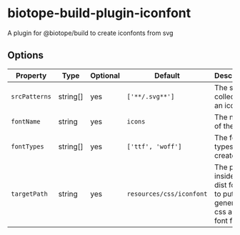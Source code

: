 # biotope-build-plugin-iconfont
A plugin for @biotope/build to create iconfonts from svg

## Options
| Property      | Type     | Optional | Default                  | Description                                                             |
|---------------|----------|----------|--------------------------|-------------------------------------------------------------------------|
| `srcPatterns` | string[] | yes      | `['**/.svg**']`          | The svgs to collect into an iconfont                                    |
| `fontName`    | string   | yes      | `icons`                  | The name of the font                                                    |
| `fontTypes`   | string[] | yes      | `['ttf', 'woff']`        | The font types to be created                                            |
| `targetPath`  | string   | yes      | `resources/css/iconfont` | The path inside the dist folder to put the generated css and font files |